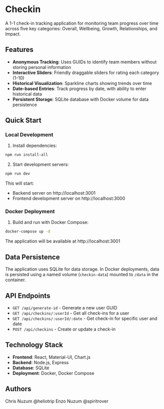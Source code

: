 # Checkin

A 1-1 check-in tracking application for monitoring team progress over time across five key categories: Overall, Wellbeing, Growth, Relationships, and Impact.

## Features

- **Anonymous Tracking**: Uses GUIDs to identify team members without storing personal information
- **Interactive Sliders**: Friendly draggable sliders for rating each category (1-10)
- **Historical Visualization**: Sparkline charts showing trends over time
- **Date-based Entries**: Track progress by date, with ability to enter historical data
- **Persistent Storage**: SQLite database with Docker volume for data persistence

## Quick Start

### Local Development

1. Install dependencies:
```bash
npm run install-all
```

2. Start development servers:
```bash
npm run dev
```

This will start:
- Backend server on http://localhost:3001
- Frontend development server on http://localhost:3000

### Docker Deployment

1. Build and run with Docker Compose:
```bash
docker-compose up -d
```

The application will be available at http://localhost:3001

## Data Persistence

The application uses SQLite for data storage. In Docker deployments, data is persisted using a named volume (`checkin-data`) mounted to `/data` in the container.

## API Endpoints

- `GET /api/generate-id` - Generate a new user GUID
- `GET /api/checkins/:userId` - Get all check-ins for a user
- `GET /api/checkins/:userId/:date` - Get check-in for specific user and date
- `POST /api/checkins` - Create or update a check-in

## Technology Stack

- **Frontend**: React, Material-UI, Chart.js
- **Backend**: Node.js, Express
- **Database**: SQLite
- **Deployment**: Docker, Docker Compose

## Authors

Chris Nuzum @heliotrip
Enzo Nuzum @spiritrover
